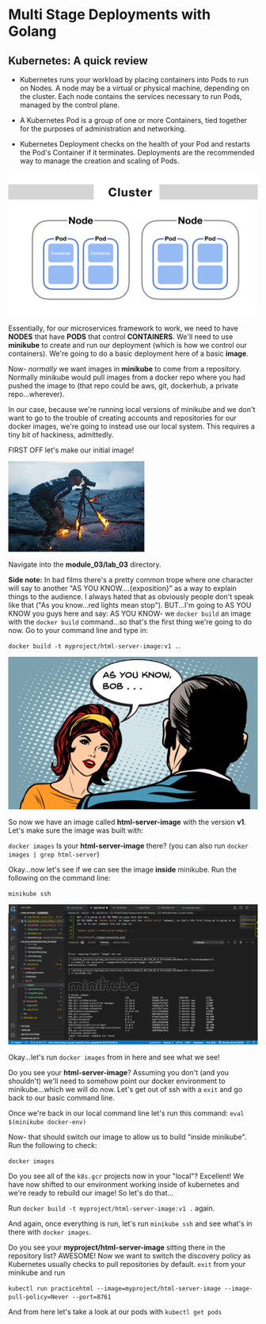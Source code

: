 # Multi Stage Deployments with Golang

## Kubernetes: A quick review

* Kubernetes runs your workload by placing containers into Pods to run on Nodes. A node may be a virtual or physical machine, depending on the cluster. Each node contains the services necessary to run Pods, managed by the control plane.

* A Kubernetes Pod is a group of one or more Containers, tied together for the purposes of administration and networking.

* Kubernetes Deployment checks on the health of your Pod and restarts the Pod's Container if it terminates. Deployments are the recommended way to manage the creation and scaling of Pods.

![kubeoverview](./images/kubeoverview.png)

Essentially, for our microservices framework to work, we need to have **NODES** that have **PODS** that control **CONTAINERS**. We'll need to use **minikube** to create and run our deployment (which is how we control our containers). We're going to do a basic deployment here of a basic **image**. 

Now- _normally_ we want images in **minikube** to come from a repository. Normally minikube would pull images from a docker repo where you had pushed the image to (that repo could be aws, git, dockerhub, a private repo...wherever). 

In our case, because we're running local versions of minikube and we don't want to go to the trouble of creating accounts and repositories for our docker images, we're going to instead use our local system. This requires a tiny bit of hackiness, admittedly.

FIRST OFF let's make our initial image!

![imagefire](./images/imagefire.jpeg)

Navigate into the **module_03/lab_03** directory.

**Side note:** In bad films there's a pretty common trope where one character will say to another "AS YOU KNOW....{exposition}" as a way to explain things to the audience. 
I always hated that as obviously people don't speak like that ("As you know...red lights mean stop").
BUT...I'm going to AS YOU KNOW you guys here and say: 
AS YOU KNOW- we `docker build` an image with the `docker build` command...so that's the first thing we're going to do now. Go to your command line and type in:

`docker build -t myproject/html-server-image:v1 .`.

![asyouknow](./images/asyouknow.png)

So now we have an image called **html-server-image** with the version **v1**. 
Let's make sure the image was built with:

`docker images`
Is your **html-server-image** there? (you can also run `docker images | grep html-server`)

Okay...now let's see if we can see the image **inside** minikube. Run the following on the command line:

`minikube ssh`

![images](./images/minikubessh.png)

Okay...let's run `docker images` from in here and see what we see!

Do you see your **html-server-image**? 
Assuming you don't (and you shouldn't) we'll need to somehow point our docker environment to minikube...which we will do now. Let's get out of ssh with a `exit` and go back to our basic command line. 

Once we're back in our local command line let's run this command:
`eval $(minikube docker-env)`

Now- that should switch our image to allow us to build "inside minikube". Run the following to check:

`docker images`

Do you see all of the `k8s.gcr` projects now in your "local"? Excellent! We have now shifted to our environment working inside of kubernetes and we're ready to rebuild our image! 
So let's do that...

Run `docker build -t myproject/html-server-image:v1 .` again.

And again, once everything is run, let's run `minikube ssh` and see what's in there with `docker images`.

Do you see your **myproject/html-server-image** sitting there in the repository list? 
AWESOME! Now we want to switch the discovery policy as Kubernetes usually checks to pull repositories by default. `exit` from your minikube and run 

`kubectl run practicehtml --image=myproject/html-server-image --image-pull-policy=Never --port=8761`

And from here let's take a look at our pods with `kubectl get pods`
